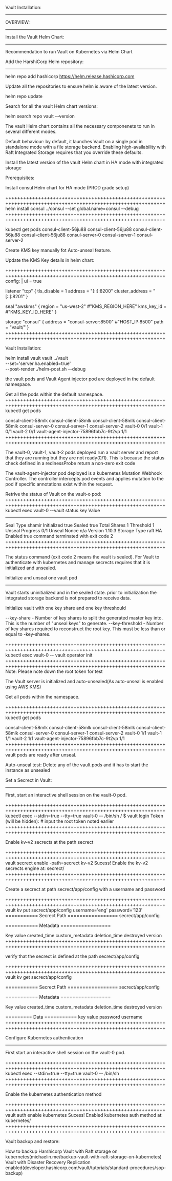Vault Installation:
********************

OVERVIEW:
*********

Install the Vault Helm Chart:
*****************************

Recommendation to run Vault on Kubernetes via Helm Chart

Add the HarshiCorp Helm repository:
************************************

helm repo add hashicorp https://helm.release.hashicorp.com

Update all the repositories to ensure helm is aware of the latest version.

helm repo update

Search for all the vault Helm chart versions:

helm search repo vault --version

The vault Helm chart contains all the necessary componenets to run in several different modes.

Default behaviour: by default, it launches Vault on a single pod in standalone mode with a file storage backend. Enabling high-availability with Raft Integrated Storage requires that you override these defaults.

Install the latest version of the vault Helm chart in HA mode with integrated storage

Prerequisites:

Install consul Helm chart for HA mode (PROD grade setup)

++++++++++++++++++++++++++++++++++++++++++++++++++++++++++++++++++++++++++++++++++++++++++++++++++++++++++++
helm install consul ../consul --set global.name=consul --debug
++++++++++++++++++++++++++++++++++++++++++++++++++++++++++++++++++++++++++++++++++++++++++++++++++++++++++++

kubectl get pods
consul-client-56ju88
consul-client-56ju88
consul-client-56ju88
consul-client-56ju88
consul-server-0
consul-server-1
consul-server-2

Create KMS key manually fot Auto-unseal feature.

Update the KMS Key details in helm chart:

++++++++++++++++++++++++++++++++++++++++++++++++++++++++++++++++++++++++++++++++++++++++++++++++++++++++++++
config: |
  ui = true

  listener "tcp" {
    tls_disable = 1
    address = "[::]:8200"
    cluster_address = "[::]:8201"
  }

  seal "awskms" {
    region = "us-west-2"  #"KMS_REGION_HERE"
    kms_key_id = #"KMS_KEY_ID_HERE"
  }

  storage "consul" {
    address = "consul-server:8500"   #"HOST_IP:8500"
    path = "vault/"
  }
++++++++++++++++++++++++++++++++++++++++++++++++++++++++++++++++++++++++++++++++++++++++++++++++++++++++++++

Vault Installation:

helm install vault vault ../vault \
    --set='server.ha.enabled=true' \
    --post-render ./helm-post.sh --debug

the vault pods and Vault Agent injector pod are deployed in the default namespace.

Get all the pods within the default namespace.
++++++++++++++++++++++++++++++++++++++++++++++++++++++++++++++++++++++++++++++++++++++++++++++++++++++++++++
kubectl get pods

consul-client-58mlk
consul-client-58mlk
consul-client-58mlk
consul-client-58mlk
consul-server-0
consul-server-1
consul-server-2
vault-0                                    0/1
vault-1                                    0/1
vault-2                                    0/1
vault-agent-injector-75896fbb7c-9t2vp      1/1
++++++++++++++++++++++++++++++++++++++++++++++++++++++++++++++++++++++++++++++++++++++++++++++++++++++++++++

The vault-0, vault-1, vault-2 pods deployed run a vault server and report that they are running but they are not ready(0/1). This is because the status check defined in a redinessProbe return a non-zero exit code

The vault-agent-injector pod deployed is a kubernetes Mutation Webhook Controller. The controller intercepts pod events and applies mutation to the pod if specific annotations exist within the request.

Retrive the status of Vault on the vault-o pod:
++++++++++++++++++++++++++++++++++++++++++++++++++++++++++++++++++++++++++++++++++++++++++++++++++++++++++++
kubectl exec vault-0 --vault status
key                        Value
---                        -----
Seal Type                  shamir
Initialized                true
Sealed                     true
Total Shares               1
Threshold                  1
Unseal Progress            0/1
Unseal Nonce               n/a
Version                    1.10.3
Storage Type               raft
HA Enabled                 true
command terminated with exit code 2
++++++++++++++++++++++++++++++++++++++++++++++++++++++++++++++++++++++++++++++++++++++++++++++++++++++++++++

The status command (exit code 2 means the vault is sealed). For Vault to authenticate with kubernetes and manage secrects requires that it is initialized and unsealed.

Initialize and unseal one vault pod
************************************

Vault starts uninitialized and in the sealed state. prior to initialization the integrated storage backend is not prepared to receive data.

Initialize vault with one key share and one key threshould

--key-share - Number of key shares to split the generated master key into. This is the number of "unseal keys" to generate.
--key-threshold - Number of key shares required to reconstruct the root key. This must be less than or equal to -key-shares.

++++++++++++++++++++++++++++++++++++++++++++++++++++++++++++++++++++++++++++++++++++++++++++++++++++++++++++
kubectl exec vault-0 -- vault operator init
++++++++++++++++++++++++++++++++++++++++++++++++++++++++++++++++++++++++++++++++++++++++++++++++++++++++++++
Note: Please note down the root token for test

The Vault server is initialized and auto-unsealed(As auto-unseal is enabled using AWS KMS)

Get all pods within the namespace.

++++++++++++++++++++++++++++++++++++++++++++++++++++++++++++++++++++++++++++++++++++++++++++++++++++++++++++
kubectl get pods

consul-client-58mlk
consul-client-58mlk
consul-client-58mlk
consul-client-58mlk
consul-server-0
consul-server-1
consul-server-2
vault-0                                    1/1
vault-1                                    1/1
vault-2                                    1/1
vault-agent-injector-75896fbb7c-9t2vp      1/1
++++++++++++++++++++++++++++++++++++++++++++++++++++++++++++++++++++++++++++++++++++++++++++++++++++++++++++
vault pods are ready after unseal.

Auto-unseal test: Delete any of the vault pods and it has to start the instance as unsealed

Set a Secrect in Vault:
************************

First, start an interactive shell session on the vault-0 pod.

++++++++++++++++++++++++++++++++++++++++++++++++++++++++++++++++++++++++++++++++++++++++++++++++++++++++++++
kubectl exec --stdin=true  --tty=true vault-0 -- /bin/sh
/ $ vault login
    Token (will be hidden): # input the root token noted earlier
++++++++++++++++++++++++++++++++++++++++++++++++++++++++++++++++++++++++++++++++++++++++++++++++++++++++++++

Enable kv-v2 secrects at the path secrect

++++++++++++++++++++++++++++++++++++++++++++++++++++++++++++++++++++++++++++++++++++++++++++++++++++++++++++
vault secrect enable -path=secrect kv-v2
Sucess! Enable the kv-v2 secrects engine at: secrect/
++++++++++++++++++++++++++++++++++++++++++++++++++++++++++++++++++++++++++++++++++++++++++++++++++++++++++++

Create a secrect at path secrect/app/config with a username and password

++++++++++++++++++++++++++++++++++++++++++++++++++++++++++++++++++++++++++++++++++++++++++++++++++++++++++++
vault kv put secrect/app/config username='eng' password='123'
=========== Secrect Path =================
secrect/app/config 

=========== Metadata =================

Key                      value
created_time
custom_metadata
deletion_time
destroyed
version
++++++++++++++++++++++++++++++++++++++++++++++++++++++++++++++++++++++++++++++++++++++++++++++++++++++++++++

verify that the secrect is defined at the path secrect/app/config

++++++++++++++++++++++++++++++++++++++++++++++++++++++++++++++++++++++++++++++++++++++++++++++++++++++++++++
vault kv get secrect/app/config

=========== Secrect Path =================
secrect/app/config 

=========== Metadata =================

Key                      value
created_time
custom_metadata
deletion_time
destroyed
version

========= Data ===========
key               value
password
username
++++++++++++++++++++++++++++++++++++++++++++++++++++++++++++++++++++++++++++++++++++++++++++++++++++++++++++

Configure Kubernetes authentication
*************************************

First start an interactive shell session on the vault-0 pod.

++++++++++++++++++++++++++++++++++++++++++++++++++++++++++++++++++++++++++++++++++++++++++++++++++++++++++++
kubectl exec --stdin=true --tty=true  vault-0 -- /bin/sh
++++++++++++++++++++++++++++++++++++++++++++++++++++++++++++++++++++++++++++++++++++++++++++++++++++++++++++

Enable the kubernetes authentication method

++++++++++++++++++++++++++++++++++++++++++++++++++++++++++++++++++++++++++++++++++++++++++++++++++++++++++++
vault auth enable kubernetes
Sucess! Enabled kubernetes auth method at: kubernetes/
++++++++++++++++++++++++++++++++++++++++++++++++++++++++++++++++++++++++++++++++++++++++++++++++++++++++++++

Vault backup and restore:

How to backup Harshicorp Vault with Raft storage on kubernetes(michaelin.me/backup-vault-with-raft-storage-on-kubernetes)
Vault with Disaster Recovery Replication enabled(developer.hashicorp.com/vault/tutorials/standard-procedures/sop-backup)






